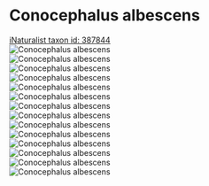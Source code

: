 
Conocephalus albescens
======================
  
[iNaturalist taxon id: 387844](https://www.inaturalist.org/taxa/387844)  
![Conocephalus albescens](https://inaturalist-open-data.s3.amazonaws.com/photos/187161968/medium.jpg)  
![Conocephalus albescens](https://inaturalist-open-data.s3.amazonaws.com/photos/187162001/medium.jpg)  
![Conocephalus albescens](https://inaturalist-open-data.s3.amazonaws.com/photos/187162030/medium.jpg)  
![Conocephalus albescens](https://inaturalist-open-data.s3.amazonaws.com/photos/67131065/medium.jpeg)  
![Conocephalus albescens](https://inaturalist-open-data.s3.amazonaws.com/photos/67131088/medium.jpeg)  
![Conocephalus albescens](https://inaturalist-open-data.s3.amazonaws.com/photos/37749156/medium.jpeg)  
![Conocephalus albescens](https://inaturalist-open-data.s3.amazonaws.com/photos/37749673/medium.jpeg)  
![Conocephalus albescens](https://inaturalist-open-data.s3.amazonaws.com/photos/187161968/medium.jpg)  
![Conocephalus albescens](https://inaturalist-open-data.s3.amazonaws.com/photos/187162001/medium.jpg)  
![Conocephalus albescens](https://inaturalist-open-data.s3.amazonaws.com/photos/187162030/medium.jpg)  
![Conocephalus albescens](https://inaturalist-open-data.s3.amazonaws.com/photos/67131065/medium.jpeg)  
![Conocephalus albescens](https://inaturalist-open-data.s3.amazonaws.com/photos/67131088/medium.jpeg)  
![Conocephalus albescens](https://inaturalist-open-data.s3.amazonaws.com/photos/37749156/medium.jpeg)  
![Conocephalus albescens](https://inaturalist-open-data.s3.amazonaws.com/photos/37749673/medium.jpeg)